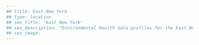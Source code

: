 ```yaml
---
## title: East New York
## type: location
## seo_title: "East New York"
## seo_description: "Environmental Health data profiles for the East New York neighborhood of NYC."
## seo_image: 
---
```

